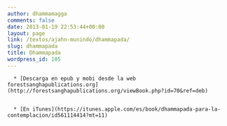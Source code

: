 ```yaml
---
author: dhammamagga
comments: false
date: 2013-01-19 22:53:44+00:00
layout: page
link: /textos/ajahn-munindo/dhammapada/
slug: dhammapada
title: Dhammapada
wordpress_id: 105
---
```





	
      * [Descarga en epub y mobi desde la web forestsanghapublications.org](http://forestsanghapublications.org/viewBook.php?id=70&ref=deb)

	
      * [En iTunes](https://itunes.apple.com/es/book/dhammapada-para-la-contemplacion/id561114414?mt=11)







